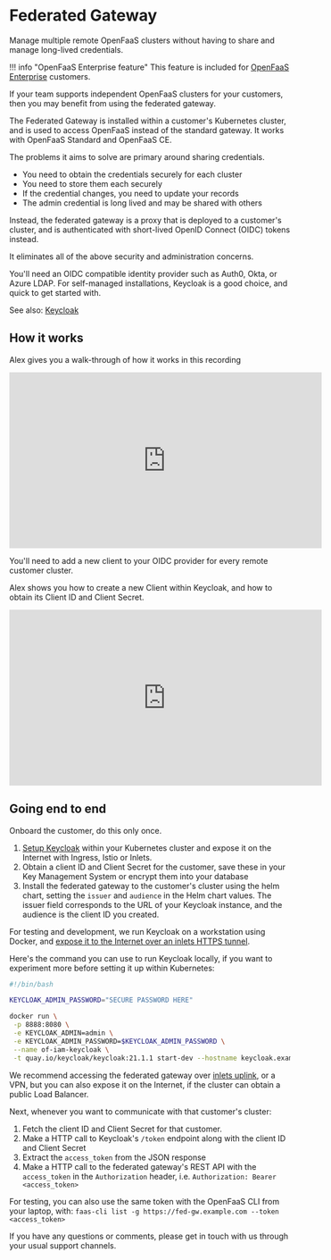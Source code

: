 # Federated Gateway

Manage multiple remote OpenFaaS clusters without having to share and manage long-lived credentials.

!!! info "OpenFaaS Enterprise feature"
    This feature is included for [OpenFaaS Enterprise](/openfaas-pro/introduction) customers.

If your team supports independent OpenFaaS clusters for your customers, then you may benefit from using the federated gateway.

The Federated Gateway is installed within a customer's Kubernetes cluster, and is used to access OpenFaaS instead of the standard gateway. It works with OpenFaaS Standard and OpenFaaS CE.

The problems it aims to solve are primary around sharing credentials.

* You need to obtain the credentials securely for each cluster
* You need to store them each securely
* If the credential changes, you need to update your records
* The admin credential is long lived and may be shared with others

Instead, the federated gateway is a proxy that is deployed to a customer's cluster, and is authenticated with short-lived OpenID Connect (OIDC) tokens instead.

It eliminates all of the above security and administration concerns.

You'll need an OIDC compatible identity provider such as Auth0, Okta, or Azure LDAP. For self-managed installations, Keycloak is a good choice, and quick to get started with.

See also: [Keycloak](https://www.keycloak.org/)

## How it works

Alex gives you a walk-through of how it works in this recording

<iframe width="560" height="315" src="https://www.youtube.com/embed/TPZHa0fw0Yk" title="YouTube video player" frameborder="0" allow="accelerometer; autoplay; clipboard-write; encrypted-media; gyroscope; picture-in-picture; web-share" allowfullscreen></iframe>

You'll need to add a new client to your OIDC provider for every remote customer cluster.

Alex shows you how to create a new Client within Keycloak, and how to obtain its Client ID and Client Secret.

<iframe width="560" height="315" src="https://www.youtube.com/embed/G2QVhUAEylc" title="YouTube video player" frameborder="0" allow="accelerometer; autoplay; clipboard-write; encrypted-media; gyroscope; picture-in-picture; web-share" allowfullscreen></iframe>

## Going end to end

Onboard the customer, do this only once.

1) [Setup Keycloak](https://www.keycloak.org/) within your Kubernetes cluster and expose it on the Internet with Ingress, Istio or Inlets.
2) Obtain a client ID and Client Secret for the customer, save these in your Key Management System or encrypt them into your database 
3) Install the federated gateway to the customer's cluster using the helm chart, setting the `issuer` and `audience` in the Helm chart values. The issuer field corresponds to the URL of your Keycloak instance, and the audience is the client ID you created.

For testing and development, we run Keycloak on a workstation using Docker, and [expose it to the Internet over an inlets HTTPS tunnel](https://docs.inlets.dev/tutorial/automated-http-server/).

Here's the command you can use to run Keycloak locally, if you want to experiment more before setting it up within Kubernetes:

```bash
#!/bin/bash

KEYCLOAK_ADMIN_PASSWORD="SECURE PASSWORD HERE"

docker run \
 -p 8888:8080 \
 -e KEYCLOAK_ADMIN=admin \
 -e KEYCLOAK_ADMIN_PASSWORD=$KEYCLOAK_ADMIN_PASSWORD \
 --name of-iam-keycloak \
 -t quay.io/keycloak/keycloak:21.1.1 start-dev --hostname keycloak.example.com --proxy=edge
```

We recommend accessing the federated gateway over [inlets uplink](https://docs.inlets.dev/uplink/overview/), or a VPN, but you can also expose it on the Internet, if the cluster can obtain a public Load Balancer.

Next, whenever you want to communicate with that customer's cluster:

1) Fetch the client ID and Client Secret for that customer.
2) Make a HTTP call to Keycloak's `/token` endpoint along with the client ID and Client Secret
3) Extract the `access_token` from the JSON response
4) Make a HTTP call to the federated gateway's REST API with the `access_token` in the `Authorization` header, i.e. `Authorization: Bearer <access_token>`

For testing, you can also use the same token with the OpenFaaS CLI from your laptop, with: `faas-cli list -g https://fed-gw.example.com --token <access_token>`

If you have any questions or comments, please get in touch with us through your usual support channels.
